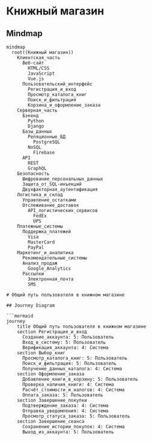 # Книжный магазин

## Mindmap

```mermaid
mindmap
  root((Книжный магазин))
    Клиентская_часть
      Веб-сайт
        HTML/CSS
        JavaScript
        Vue.js
      Пользовательский_интерфейс
        Регистрация_и_вход
        Просмотр_каталога_книг
        Поиск_и_фильтрация
        Корзина_и_оформление_заказа
    Серверная_часть
      Бэкенд
        Python
        Django
      Базы_данных
        Реляционные_БД
          PostgreSQL
        NoSQL
          Firebase
      API
        REST
        GraphQL
    Безопасность
      Шифрование_персональных_данных
      Защита_от_SQL-инъекций
      Двухфакторная_аутентификация
    Логистика_и_склад
      Управление_остатками
      Отслеживание_доставок
        API_логистических_сервисов
          FedEx
          UPS
    Платежные_системы
      Поддержка_платежей
        Visa
        MasterCard
        PayPal
    Маркетинг_и_аналитика
      Рекомендательные_системы
      Анализ_продаж
        Google_Analytics
      Рассылки
        Электронная_почта
        SMS

# Общий путь пользователя в книжном магазине

## Journey Diagram

```mermaid
journey
    title Общий путь пользователя в книжном магазине
    section Регистрация_и_вход
      Создание_аккаунта: 5: Пользователь
      Вход_в_систему: 5: Пользователь
      Верификация_аккаунта: 4: Система
    section Выбор_книг
      Просмотр_каталога_книг: 5: Пользователь
      Поиск_и_фильтрация: 5: Пользователь
      Получение_данных_каталога: 4: Система
    section Оформление_заказа
      Добавление_книги_в_корзину: 5: Пользователь
      Проверка_наличия_книги: 4: Система
      Расчёт_стоимости_и_налогов: 4: Система
      Оплата_заказа: 5: Пользователь
    section Завершение_покупки
      Подтверждение_заказа: 4: Система
      Отправка_уведомления: 4: Система
      Просмотр_статуса_заказа: 5: Пользователь
    section Завершение_сеанса
      Сохранение_истории_покупок: 4: Система
      Выход_из_аккаунта: 5: Пользователь

